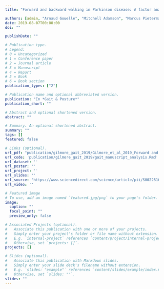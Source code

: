 ```yaml
---
title: "Forward and backward walking in Parkinson disease: A factor analysis"

authors: [admin, "Arnaud Gouelle", "Mitchell Adamson", "Marcus Pieterman", "Mandar Jog"]
date: 2019-08-07T00:00:00
doi: ""

publishDate: ""

# Publication type.
# Legend:
# 0 = Uncategorized
# 1 = Conference paper
# 2 = Journal article
# 3 = Manuscript
# 4 = Report
# 5 = Book
# 6 = Book section
publication_types: ["2"]

# Publication name and optional abbreviated version.
publication: "In *Gait & Posture*"
publication_short: ""

# Abstract and optional shortened version.
abstract: ""

# Summary. An optional shortened abstract.
summary: ""
tags: []
featured: false

# Links (optional).
url_pdf: "publication/gilmore_gait_2019/Gilmore_et_al_2019_Forward and backward walking in Parkinson disease.pdf"
url_code: 'publication/gilmore_gait_2019/gait_manuscript_analysis.Rmd'
url_dataset: ''
url_poster: ''
url_project: ''
url_slides: ''
url_source: 'https://www.sciencedirect.com/science/article/pii/S0022510X18304817?via%3Dihub'
url_video: ''

# Featured image
# To use, add an image named `featured.jpg/png` to your page's folder. 
image:
  caption: ""
  focal_point: ""
  preview_only: false

# Associated Projects (optional).
#   Associate this publication with one or more of your projects.
#   Simply enter your project's folder or file name without extension.
#   E.g. `internal-project` references `content/project/internal-project/index.md`.
#   Otherwise, set `projects: []`.
projects: []

# Slides (optional).
#   Associate this publication with Markdown slides.
#   Simply enter your slide deck's filename without extension.
#   E.g. `slides: "example"` references `content/slides/example/index.md`.
#   Otherwise, set `slides: ""`.
slides: ""
---
```


